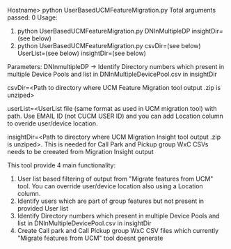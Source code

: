 Hostname> python UserBasedUCMFeatureMigration.py
Total arguments passed: 0
Usage:
1.	python UserBasedUCMFeatureMigration.py DNInMultipleDP insightDir=(see below)
2.	python UserBasedUCMFeatureMigration.py csvDir=(see below) UserList=(see below) insightDir=(see below)


Parameters:
DNInmultipleDP -> Identify Directory numbers which present in multiple Device Pools and list in DNInMultipleDevicePool.csv in insightDir

csvDir=<Path to directory where UCM Feature Migration tool output .zip is unziped>

userList=<UserList file (same format as used in UCM migration tool) with path. Use EMAIL ID (not CUCM USER ID) and you can add Location column to overide user/device location.

insightDir=<Path to directory where UCM Migration Insight tool output .zip is unziped>. This is needed for Call Park and Pickup group WxC CSVs needs to be creeated from Migration Insight output

This tool provide 4 main functionality:
1.	User list based filtering of output from "Migrate features from UCM" tool. You can override user/device location also using a Location column.
2.	Identify users which are part of group features but not present in provided User list
3.	Identify Directory numbers which present in multiple Device Pools and list in DNInMultipleDevicePool.csv in insightDir
4.	Create Call park and Call Pickup group WxC CSV files which currently "Migrate features from UCM" tool doesnt generate
